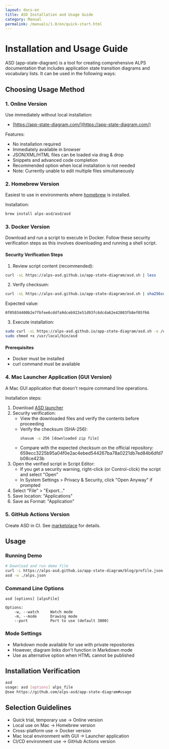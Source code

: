 ```yaml
---
layout: docs-en
title: ASD Installation and Usage Guide
category: Manual
permalink: /manuals/1.0/en/quick-start.html
---
```


# Installation and Usage Guide

ASD (app-state-diagram) is a tool for creating comprehensive ALPS documentation that includes application state transition diagrams and vocabulary lists. It can be used in the following ways:

## Choosing Usage Method

### 1. Online Version

Use immediately without local installation:

- [https://app-state-diagram.com/](https://app-state-diagram.com/)

Features:
- No installation required
- Immediately available in browser
- JSON/XML/HTML files can be loaded via drag & drop
- Snippets and advanced code completion
- Recommended option when local installation is not needed
- Note: Currently unable to edit multiple files simultaneously

### 2. Homebrew Version

Easiest to use in environments where [homebrew](https://brew.sh) is installed.

Installation:

```bash
brew install alps-asd/asd/asd
```

### 3. Docker Version

Download and run a script to execute in Docker. Follow these security verification steps as this involves downloading and running a shell script.

#### Security Verification Steps

1. Review script content (recommended):

```bash
curl -sL https://alps-asd.github.io/app-state-diagram/asd.sh | less
```

2. Verify checksum:

```bash
curl -sL https://alps-asd.github.io/app-state-diagram/asd.sh | sha256sum
```

Expected value:
```
0f05034400b2e7fbfee6cddfa9dceb922e51d93fc6dcda62e42803fb8ef05f66
```

3. Execute installation:

```bash
sudo curl -sL https://alps-asd.github.io/app-state-diagram/asd.sh -o /usr/local/bin/asd
sudo chmod +x /usr/local/bin/asd
```

#### Prerequisites
- Docker must be installed
- curl command must be available

### 4. Mac Launcher Application (GUI Version)

A Mac GUI application that doesn't require command line operations.

Installation steps:
1. Download [ASD launcher](https://github.com/alps-asd/asd-launcher/archive/master.zip)
2. Security verification:
    - View the downloaded files and verify the contents before proceeding
    - Verify the checksum (SHA-256):
      ```bash
      shasum -a 256 [downloaded zip file]
      ```
    - Compare with the expected checksum on the official repository: 659ecc3225b95a04f0e2ac4ebed544267ba78a0221db7ed84b6dfd7b08ce423b
3. Open the verified script in Script Editor:
    - If you get a security warning, right-click (or Control-click) the script and select "Open"
    - In System Settings > Privacy & Security, click "Open Anyway" if prompted
4. Select "File" > "Export..."
5. Save location: "Applications"
6. Save as Format: "Application"

### 5. GitHub Actions Version

Create ASD in CI. See [marketplace](https://github.com/marketplace/actions/app-state-diagram) for details.

## Usage

### Running Demo
```bash
# Download and run demo file
curl -L https://alps-asd.github.io/app-state-diagram/blog/profile.json > alps.json
asd -w ./alps.json
```

### Command Line Options
```
asd [options] [alpsFile]

Options:
    -w, --watch     Watch mode
    -m, --mode      Drawing mode
    --port          Port to use (default 3000)
```

### Mode Settings
- Markdown mode available for use with private repositories
- However, diagram links don't function in Markdown mode
- Use as alternative option when HTML cannot be published

## Installation Verification

```bash
asd
usage: asd [options] alps_file
@see https://github.com/alps-asd/app-state-diagram#usage
```

## Selection Guidelines

- Quick trial, temporary use → Online version
- Local use on Mac → Homebrew version
- Cross-platform use → Docker version
- Mac local environment with GUI → Launcher application
- CI/CD environment use → GitHub Actions version

